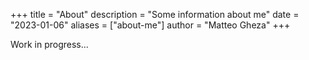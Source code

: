 +++
title = "About"
description = "Some information about me"
date = "2023-01-06"
aliases = ["about-me"]
author = "Matteo Gheza"
+++

Work in progress...